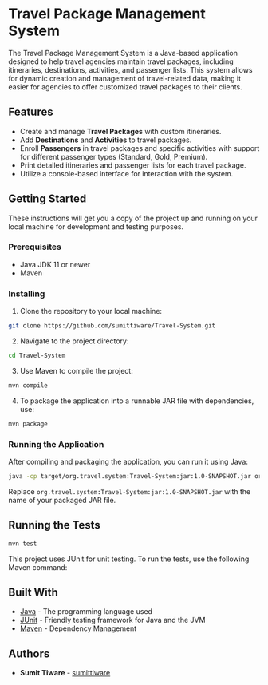 # Travel Package Management System

The Travel Package Management System is a Java-based application designed to help travel agencies maintain travel packages, including itineraries, destinations, activities, and passenger lists. This system allows for dynamic creation and management of travel-related data, making it easier for agencies to offer customized travel packages to their clients.

## Features

- Create and manage **Travel Packages** with custom itineraries.
- Add **Destinations** and **Activities** to travel packages.
- Enroll **Passengers** in travel packages and specific activities with support for different passenger types (Standard, Gold, Premium).
- Print detailed itineraries and passenger lists for each travel package.
- Utilize a console-based interface for interaction with the system.

## Getting Started

These instructions will get you a copy of the project up and running on your local machine for development and testing purposes.

### Prerequisites

- Java JDK 11 or newer
- Maven

### Installing

1. Clone the repository to your local machine:
```bash
git clone https://github.com/sumittiware/Travel-System.git
```
2. Navigate to the project directory:
```bash
cd Travel-System
```
3. Use Maven to compile the project:
```bash
mvn compile
```
4. To package the application into a runnable JAR file with dependencies, use:
```bash
mvn package
```

### Running the Application

After compiling and packaging the application, you can run it using Java:
```bash
java -cp target/org.travel.system:Travel-System:jar:1.0-SNAPSHOT.jar org.travel.system.App
```

Replace `org.travel.system:Travel-System:jar:1.0-SNAPSHOT.jar` with the name of your packaged JAR file.

## Running the Tests
```bash
mvn test
```
This project uses JUnit for unit testing. To run the tests, use the following Maven command:

## Built With

- [Java](https://www.oracle.com/java/) - The programming language used
- [JUnit](https://junit.org/junit5/) - Friendly testing framework for Java and the JVM
- [Maven](https://maven.apache.org/) - Dependency Management

## Authors

- **Sumit Tiware** - [sumittiware](https://github.com/sumittiware)
